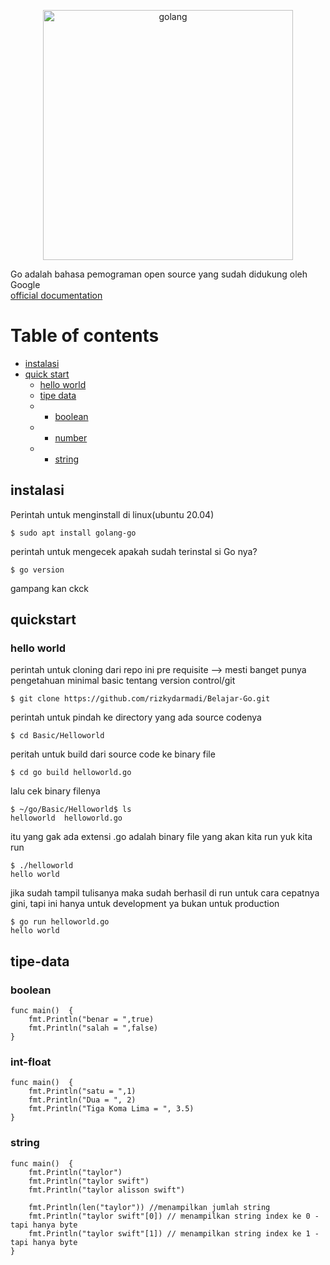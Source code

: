 <!--lint disable no-literal-urls-->

<p align="center">
  <a href="https://go.dev/">
    <img
      alt="golang"
      src="https://miro.medium.com/max/1200/0*1cn_mKQxd-Z0ikvT.png"
      width="400"
    />
  </a>
</p>

Go adalah bahasa pemograman open source yang sudah didukung oleh Google
<br>
[official documentation](https://go.dev/)
# Table of contents

* [instalasi](#instalasi)
* [quick start](#quickstart)
  * [hello world](#hello-world)
  * [tipe data](#tipe-data)
  * * [boolean](#boolean)
  * * [number](#int-float)
  * * [string](#string)
  


## instalasi
Perintah untuk menginstall di linux(ubuntu 20.04)
```console
$ sudo apt install golang-go
```
perintah untuk mengecek apakah sudah terinstal si Go nya?
```console
$ go version
```
gampang kan ckck

## quickstart
### hello world

perintah untuk cloning dari repo ini
pre requisite --> mesti banget punya pengetahuan minimal basic tentang version control/git
```console
$ git clone https://github.com/rizkydarmadi/Belajar-Go.git
```
perintah untuk pindah ke directory yang ada source codenya
```console
$ cd Basic/Helloworld
```
peritah untuk build dari source code ke binary file
```console
$ cd go build helloworld.go
```
lalu cek binary filenya
```console
$ ~/go/Basic/Helloworld$ ls
helloworld  helloworld.go
```
itu yang gak ada extensi .go adalah binary file yang akan kita run
yuk kita run
```console
$ ./helloworld 
hello world
```
jika sudah tampil tulisanya maka sudah berhasil di run
untuk cara cepatnya gini, tapi ini hanya untuk development ya bukan untuk production
```console
$ go run helloworld.go
hello world
```
## tipe-data
### boolean
```
func main()  {
	fmt.Println("benar = ",true)
	fmt.Println("salah = ",false)
}
```
### int-float
```
func main()  {
	fmt.Println("satu = ",1)
	fmt.Println("Dua = ", 2)
	fmt.Println("Tiga Koma Lima = ", 3.5)
}
```
### string
```
func main()  {
	fmt.Println("taylor")
	fmt.Println("taylor swift")
	fmt.Println("taylor alisson swift")

	fmt.Println(len("taylor")) //menampilkan jumlah string
	fmt.Println("taylor swift"[0]) // menampilkan string index ke 0 - tapi hanya byte
	fmt.Println("taylor swift"[1]) // menampilkan string index ke 1 - tapi hanya byte
}
```



